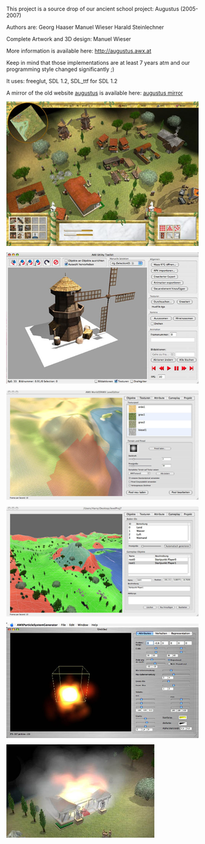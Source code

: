 This project is a source drop of our ancient school project: Augustus (2005-2007)

Authors are:
Georg Haaser
Manuel Wieser
Harald Steinlechner

Complete Artwork and 3D design:
Manuel Wieser

More information is available here: http://augustus.awx.at

Keep in mind that those implementations are at least 7 years atm and our programming style
changed significantly ;)

It uses: freeglut, SDL 1.2, SDL_ttf for SDL 1.2

A mirror of the old website [augustus](http://augustus.awx.at) is available here: [augustus mirror](docs/oldWebsite/Augustus%20-%20Real-Time%20Strategy%20Game.html)

![alt text](docs/screen_ingame.jpg "In game screenshot")

![alt text](docs/apxconvert.jpg "Our modeling application in action")

![alt text](docs/leveleditor_zeichnen.jpg "Our level editor in action 1")

![alt text](docs/leveleditor_begehbarkeiten.jpg "Our level editor in action 1")

![alt text](docs/particles_generator.jpg "Particles")

![alt text](docs/particles_fire2.jpg "Particles in game")


